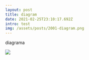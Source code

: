 ```yaml
---
layout: post
title: diagram
date: 2021-02-25T23:10:17.692Z
intro: test
img: /assets/posts/2001-diagram.png
---
```

diagrama

![](/assets/posts/1905-paper.jpg)